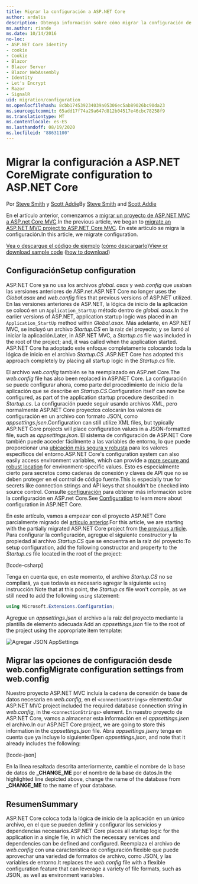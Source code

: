 ```yaml
---
title: Migrar la configuración a ASP.NET Core
author: ardalis
description: Obtenga información sobre cómo migrar la configuración de un proyecto de ASP.NET MVC a un proyecto de MVC de ASP.NET Core.
ms.author: riande
ms.date: 10/14/2016
no-loc:
- ASP.NET Core Identity
- cookie
- Cookie
- Blazor
- Blazor Server
- Blazor WebAssembly
- Identity
- Let's Encrypt
- Razor
- SignalR
uid: migration/configuration
ms.openlocfilehash: 8cbb174539234039a05306ec5ab89026bc90da23
ms.sourcegitcommit: 65add17f74a29a647d812b04517e46cbc78258f9
ms.translationtype: MT
ms.contentlocale: es-ES
ms.lasthandoff: 08/19/2020
ms.locfileid: "88631100"
---
```

# <a name="migrate-configuration-to-aspnet-core"></a><span data-ttu-id="48b5c-103">Migrar la configuración a ASP.NET Core</span><span class="sxs-lookup"><span data-stu-id="48b5c-103">Migrate configuration to ASP.NET Core</span></span>

<span data-ttu-id="48b5c-104">Por [Steve Smith](https://ardalis.com/) y [Scott Addie](https://scottaddie.com)</span><span class="sxs-lookup"><span data-stu-id="48b5c-104">By [Steve Smith](https://ardalis.com/) and [Scott Addie](https://scottaddie.com)</span></span>

<span data-ttu-id="48b5c-105">En el artículo anterior, comenzamos a [migrar un proyecto de ASP.NET MVC a ASP.net Core MVC](xref:migration/mvc).</span><span class="sxs-lookup"><span data-stu-id="48b5c-105">In the previous article, we began to [migrate an ASP.NET MVC project to ASP.NET Core MVC](xref:migration/mvc).</span></span> <span data-ttu-id="48b5c-106">En este artículo se migra la configuración.</span><span class="sxs-lookup"><span data-stu-id="48b5c-106">In this article, we migrate configuration.</span></span>

<span data-ttu-id="48b5c-107">[Vea o descargue el código de ejemplo](https://github.com/dotnet/AspNetCore.Docs/tree/master/aspnetcore/migration/configuration/samples) ([cómo descargarlo](xref:index#how-to-download-a-sample))</span><span class="sxs-lookup"><span data-stu-id="48b5c-107">[View or download sample code](https://github.com/dotnet/AspNetCore.Docs/tree/master/aspnetcore/migration/configuration/samples) ([how to download](xref:index#how-to-download-a-sample))</span></span>

## <a name="setup-configuration"></a><span data-ttu-id="48b5c-108">Configuración</span><span class="sxs-lookup"><span data-stu-id="48b5c-108">Setup configuration</span></span>

<span data-ttu-id="48b5c-109">ASP.NET Core ya no usa los archivos *global. asax* y *web.config* que usaban las versiones anteriores de ASP.net.</span><span class="sxs-lookup"><span data-stu-id="48b5c-109">ASP.NET Core no longer uses the *Global.asax* and *web.config* files that previous versions of ASP.NET utilized.</span></span> <span data-ttu-id="48b5c-110">En las versiones anteriores de ASP.NET, la lógica de inicio de la aplicación se colocó en un `Application_StartUp` método dentro de *global. asax*.</span><span class="sxs-lookup"><span data-stu-id="48b5c-110">In the earlier versions of ASP.NET, application startup logic was placed in an `Application_StartUp` method within *Global.asax*.</span></span> <span data-ttu-id="48b5c-111">Más adelante, en ASP.NET MVC, se incluyó un archivo *Startup.CS* en la raíz del proyecto; y se llamó al iniciar la aplicación.</span><span class="sxs-lookup"><span data-stu-id="48b5c-111">Later, in ASP.NET MVC, a *Startup.cs* file was included in the root of the project; and, it was called when the application started.</span></span> <span data-ttu-id="48b5c-112">ASP.NET Core ha adoptado este enfoque completamente colocando toda la lógica de inicio en el archivo *Startup.CS* .</span><span class="sxs-lookup"><span data-stu-id="48b5c-112">ASP.NET Core has adopted this approach completely by placing all startup logic in the *Startup.cs* file.</span></span>

<span data-ttu-id="48b5c-113">El archivo *web.config* también se ha reemplazado en ASP.net Core.</span><span class="sxs-lookup"><span data-stu-id="48b5c-113">The *web.config* file has also been replaced in ASP.NET Core.</span></span> <span data-ttu-id="48b5c-114">La configuración se puede configurar ahora, como parte del procedimiento de inicio de la aplicación que se describe en *Startup.CS*.</span><span class="sxs-lookup"><span data-stu-id="48b5c-114">Configuration itself can now be configured, as part of the application startup procedure described in *Startup.cs*.</span></span> <span data-ttu-id="48b5c-115">La configuración puede seguir usando archivos XML, pero normalmente ASP.NET Core proyectos colocarán los valores de configuración en un archivo con formato JSON, como *appsettings.jsen*.</span><span class="sxs-lookup"><span data-stu-id="48b5c-115">Configuration can still utilize XML files, but typically ASP.NET Core projects will place configuration values in a JSON-formatted file, such as *appsettings.json*.</span></span> <span data-ttu-id="48b5c-116">El sistema de configuración de ASP.NET Core también puede acceder fácilmente a las variables de entorno, lo que puede proporcionar una [ubicación más segura y robusta](xref:security/app-secrets) para los valores específicos del entorno.</span><span class="sxs-lookup"><span data-stu-id="48b5c-116">ASP.NET Core's configuration system can also easily access environment variables, which can provide a [more secure and robust location](xref:security/app-secrets) for environment-specific values.</span></span> <span data-ttu-id="48b5c-117">Esto es especialmente cierto para secretos como cadenas de conexión y claves de API que no se deben proteger en el control de código fuente.</span><span class="sxs-lookup"><span data-stu-id="48b5c-117">This is especially true for secrets like connection strings and API keys that shouldn't be checked into source control.</span></span> <span data-ttu-id="48b5c-118">Consulte [configuración](xref:fundamentals/configuration/index) para obtener más información sobre la configuración en ASP.net Core.</span><span class="sxs-lookup"><span data-stu-id="48b5c-118">See [Configuration](xref:fundamentals/configuration/index) to learn more about configuration in ASP.NET Core.</span></span>

<span data-ttu-id="48b5c-119">En este artículo, vamos a empezar con el proyecto ASP.NET Core parcialmente migrado del [artículo anterior](xref:migration/mvc).</span><span class="sxs-lookup"><span data-stu-id="48b5c-119">For this article, we are starting with the partially migrated ASP.NET Core project from [the previous article](xref:migration/mvc).</span></span> <span data-ttu-id="48b5c-120">Para configurar la configuración, agregue el siguiente constructor y la propiedad al archivo *Startup.CS* que se encuentra en la raíz del proyecto:</span><span class="sxs-lookup"><span data-stu-id="48b5c-120">To setup configuration, add the following constructor and property to the *Startup.cs* file located in the root of the project:</span></span>

[!code-csharp[](configuration/samples/WebApp1/src/WebApp1/Startup.cs?range=11-16)]

<span data-ttu-id="48b5c-121">Tenga en cuenta que, en este momento, el archivo *Startup.CS* no se compilará, ya que todavía es necesario agregar la siguiente `using` instrucción:</span><span class="sxs-lookup"><span data-stu-id="48b5c-121">Note that at this point, the *Startup.cs* file won't compile, as we still need to add the following `using` statement:</span></span>

```csharp
using Microsoft.Extensions.Configuration;
```

<span data-ttu-id="48b5c-122">Agregue un *appsettings.jsen* el archivo a la raíz del proyecto mediante la plantilla de elemento adecuada:</span><span class="sxs-lookup"><span data-stu-id="48b5c-122">Add an *appsettings.json* file to the root of the project using the appropriate item template:</span></span>

![Agregar JSON AppSettings](configuration/_static/add-appsettings-json.png)

## <a name="migrate-configuration-settings-from-webconfig"></a><span data-ttu-id="48b5c-124">Migrar las opciones de configuración desde web.config</span><span class="sxs-lookup"><span data-stu-id="48b5c-124">Migrate configuration settings from web.config</span></span>

<span data-ttu-id="48b5c-125">Nuestro proyecto ASP.NET MVC incluía la cadena de conexión de base de datos necesaria en *web.config*, en el `<connectionStrings>` elemento.</span><span class="sxs-lookup"><span data-stu-id="48b5c-125">Our ASP.NET MVC project included the required database connection string in *web.config*, in the `<connectionStrings>` element.</span></span> <span data-ttu-id="48b5c-126">En nuestro proyecto de ASP.NET Core, vamos a almacenar esta información en el *appsettings.jsen* el archivo.</span><span class="sxs-lookup"><span data-stu-id="48b5c-126">In our ASP.NET Core project, we are going to store this information in the *appsettings.json* file.</span></span> <span data-ttu-id="48b5c-127">Abra *appsettings.jsen*y tenga en cuenta que ya incluye lo siguiente:</span><span class="sxs-lookup"><span data-stu-id="48b5c-127">Open *appsettings.json*, and note that it already includes the following:</span></span>

[!code-json[](../migration/configuration/samples/WebApp1/src/WebApp1/appsettings.json?highlight=4)]

<span data-ttu-id="48b5c-128">En la línea resaltada descrita anteriormente, cambie el nombre de la base de datos de **_CHANGE_ME** por el nombre de la base de datos.</span><span class="sxs-lookup"><span data-stu-id="48b5c-128">In the highlighted line depicted above, change the name of the database from **_CHANGE_ME** to the name of your database.</span></span>

## <a name="summary"></a><span data-ttu-id="48b5c-129">Resumen</span><span class="sxs-lookup"><span data-stu-id="48b5c-129">Summary</span></span>

<span data-ttu-id="48b5c-130">ASP.NET Core coloca toda la lógica de inicio de la aplicación en un único archivo, en el que se pueden definir y configurar los servicios y dependencias necesarios.</span><span class="sxs-lookup"><span data-stu-id="48b5c-130">ASP.NET Core places all startup logic for the application in a single file, in which the necessary services and dependencies can be defined and configured.</span></span> <span data-ttu-id="48b5c-131">Reemplaza el archivo de *web.config* con una característica de configuración flexible que puede aprovechar una variedad de formatos de archivo, como JSON, y las variables de entorno.</span><span class="sxs-lookup"><span data-stu-id="48b5c-131">It replaces the *web.config* file with a flexible configuration feature that can leverage a variety of file formats, such as JSON, as well as environment variables.</span></span>
